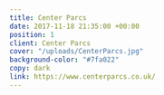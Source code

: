 ```yaml
---
title: Center Parcs
date: 2017-11-18 21:35:00 +00:00
position: 1
client: Center Parcs
cover: "/uploads/CenterParcs.jpg"
background-color: "#7fa022"
copy: dark
link: https://www.centerparcs.co.uk/
---
```


